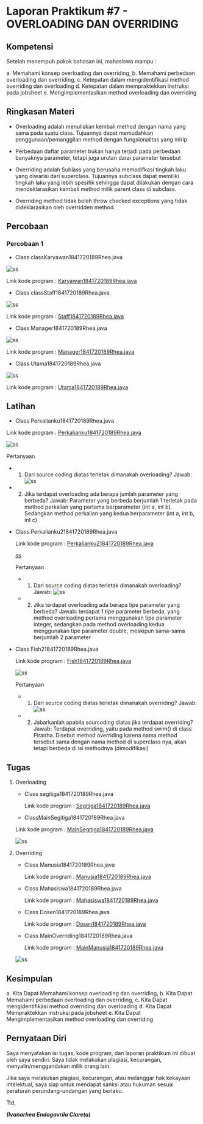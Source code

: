# Laporan Praktikum #7 - OVERLOADING DAN OVERRIDING

## Kompetensi
Setelah menempuh pokok bahasan ini, mahasiswa mampu : 

a. Memahami konsep overloading dan overriding, 
b. Memahami perbedaan overloading dan overriding, 
c. Ketepatan dalam mengidentifikasi method overriding dan overloading 
d. Ketepatan dalam mempraktekkan instruksi pada jobsheet 
e. Mengimplementasikan method overloading dan overriding


## Ringkasan Materi

- Overloading adalah menuliskan kembali method dengan nama yang sama pada suatu class. Tujuannya dapat 
  memudahkan penggunaan/pemanggilan method dengan fungsionalitas yang mirip

- Perbedaan daftar parameter bukan hanya terjadi pada perbedaan banyaknya parameter, tetapi juga urutan darai parameter tersebut

- Overriding adalah Sublass yang berusaha memodifkasi tingkah laku yang diwarisi dari superclass. 
  Tujuannya subclass dapat memiliki tingkah laku yang lebih spesifik sehingga dapat dilakukan 
  dengan cara mendeklarasikan kembali method milik parent class di subclass. 

- Overriding method tidak boleh throw checked exceptions yang tidak dideklarasikan oleh overridden method. 

## Percobaan

### Percobaan 1

- Class classKaryawan1841720189Rhea.java

![ss](img/Karyawan1841720189Rhea.jpg)

Link kode program : [Karyawan1841720189Rhea.java](../../src/7_Overriding_dan_Overloading/Karyawan1841720189Rhea.java)

- Class classStaff1841720189Rhea.java

![ss](img/Staff1841720189Rhea.jpg)

Link kode program : [Staff1841720189Rhea.java](../../src/7_Overriding_dan_Overloading/Staff1841720189Rhea.java)

- Class Manager1841720189Rhea.java

![ss](img/Manager1841720189Rhea.jpg)

Link kode program : [Manager1841720189Rhea.java](../../src/7_Overriding_dan_Overloading/Manager1841720189Rhea.java)

- Class Utama1841720189Rhea.java

![ss](img/Utama1841720189Rhea.jpg)

Link kode program : [Utama1841720189Rhea.java](../../src/7_Overriding_dan_Overloading/Utama1841720189Rhea.java)


## Latihan

- Class Perkalianku1841720189Rhea.java

Link kode program : [Perkalianku1841720189Rhea.java](../../src/7_Overriding_dan_Overloading/Perkalianku1841720189Rhea.java)

![ss](img/Perkalianku1841720189Rhea.jpg)

Pertanyaan 
 
  - 1. Dari source coding diatas terletak dimanakah overloading?
       Jawab: 
       ![ss](img/Perkalianku1841720189Rhea.jpg)

  - 2. Jika terdapat overloading ada berapa jumlah parameter yang berbeda? 
       Jawab:
       Parameter yang berbeda berjumlah 1 terletak pada method perkalian yang pertama berparameter (int a, int b). 
       Sedangkan method perkalian yang kedua berparameter (int a, int b, int c) 


- Class Perkalianku21841720189Rhea.java

  Link kode program : [Perkalianku21841720189Rhea.java](../../src/7_Overriding_dan_Overloading/Perkalianku21841720189Rhea.java)

  [ss](img/Perkalianku21841720189Rhea.jpg)

  Pertanyaan 
 
   - 1. Dari source coding diatas terletak dimanakah overloading? 
       Jawab: 
       ![ss](img/Perkalianku21841720189Rhea.jpg)

   - 2. Jika terdapat overloading ada berapa tipe parameter yang berbeda? 
       Jawab:
       terdapat 1 tipe parameter berbeda, yang method overloading pertama menggunakan tipe parameter integer, sedangkan pada method overloading kedua menggunakan tipe parameter double, meskipun sama-sama berjumlah 2 parameter

- Class Fish21841720189Rhea.java

  Link kode program : [Fish1841720189Rhea.java](../../src/7_Overriding_dan_Overloading/Fish1841720189Rhea.java)

  ![ss](img/Fish1841720189Rhea.jpg)

   Pertanyaan 
 
   - 1.  Dari source coding diatas terletak dimanakah overriding?
       Jawab: 
       ![ss](img/Fish1841720189Rhea.jpg)

   - 2. Jabarkanlah apabila sourcoding diatas jika terdapat overriding?
       Jawab:
       Terdapat overriding, yaitu pada method swim() di class Piranha. Disebut method overriding karena nama method tersebut sama dengan
       nama method di superclass nya, akan tetapi berbeda di isi methodnya (dimodifikasi)  

## Tugas

1. Overloading
   
   - Class segitiga1841720189Rhea.java

     Link kode program : [Segitiga1841720189Rhea.java](../../src/7_Overriding_dan_Overloading/tugassegitiga1841720189Rhea.java)
   
    - ClassMainSegitiga1841720189Rhea.java

     Link kode program : [MainSegitiga1841720189Rhea.java](../../src/7_Overriding_dan_Overloading/tugasMainSegitiga1841720189Rhea.java)
      
     ![ss](img/Segitiga1841720189Rhea.jpg)


2. Overriding
   
   - Class Manusia1841720189Rhea.java

     Link kode program : [Manusia1841720189Rhea.java](../../src/7_Overriding_dan_Overloading/Manusia1841720189Rhea.java)
 

   - Class Mahasiswa1841720189Rhea.java

     Link kode program : [Mahasiswa1841720189Rhea.java](../../src/7_Overriding_dan_Overloading/Mahasiswa1841720189Rh.java)


   - Class Dosen1841720189Rhea.java

     Link kode program : [Dosen1841720189Rhea.java](../../src/7_Overriding_dan_Overloading/Dosen1841720189Rhea.java)
      
  
   - Class MainOverriding1841720189Rhea.java

     Link kode program : [MainManusia1841720189Rhea.java](../../src/7_Overriding_dan_Overloading/MainOverriding1841720189Rhea.java)
     
    ![ss](img/MainOverriding1841720189Rhea.jpg)
  


## Kesimpulan

a. Kita Dapat Memahami konsep overloading dan overriding, 
b. Kita Dapat Memahami perbedaan overloading dan overriding, 
c. Kita Dapat mengidentifikasi method overriding dan overloading 
d. Kita Dapat Mempraktekkan instruksi pada jobsheet 
e. Kita Dapat Mengimplementasikan method overloading dan overriding



## Pernyataan Diri

Saya menyatakan isi tugas, kode program, dan laporan praktikum ini dibuat oleh saya sendiri. Saya tidak melakukan plagiasi, kecurangan, menyalin/menggandakan milik orang lain.

Jika saya melakukan plagiasi, kecurangan, atau melanggar hak kekayaan intelektual, saya siap untuk mendapat sanksi atau hukuman sesuai peraturan perundang-undangan yang berlaku.

Ttd,

***(Ivanarhea Endagavrila Clareta)***